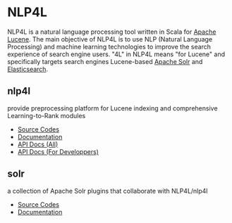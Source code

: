 # NLP4L

NLP4L is a natural language processing tool written in Scala for [Apache Lucene](https://lucene.apache.org/core/). The main objective of NLP4L is to use NLP (Natural Language Processing) and machine learning technologies to improve the search experience of search engine users. "4L" in NLP4L means "for Lucene" and specifically targets search engines Lucene-based [Apache Solr](http://lucene.apache.org/solr/) and [Elasticsearch](https://www.elastic.co/products/elasticsearch).

## nlp4l

provide preprocessing platform for Lucene indexing and comprehensive Learning-to-Rank modules

* [Source Codes](https://github.com/NLP4L/nlp4l)
* [Documentation](https://github.com/NLP4L/manuals)
* [API Docs (All)](nlp4l/api/index.html)
* [API Docs (For Developpers)](nlp4l/library_project/api/index.html)

## solr

a collection of Apache Solr plugins that collaborate with NLP4L/nlp4l

* [Source Codes](https://github.com/NLP4L/solr)
* [Documentation](https://github.com/NLP4L/solr/blob/master/README.md)


